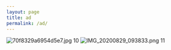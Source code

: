 ```yaml
---
layout: page
title: ad
permalink: /ad/
---
```


![70f8329a6954d5e7.jpg](https://i.loli.net/2020/08/30/sGYgXJotU5eRhDP.jpg)
10
![IMG_20200829_093833.png](https://i.loli.net/2020/08/30/MZmQLgFrSWsPl8I.png)
11
